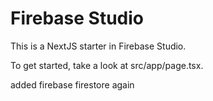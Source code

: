 # Firebase Studio

This is a NextJS starter in Firebase Studio.

To get started, take a look at src/app/page.tsx.


added firebase firestore again
